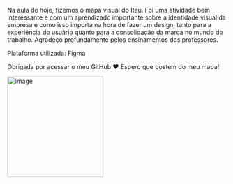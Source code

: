 Na aula de hoje, fizemos o mapa visual do Itaú. Foi uma atividade bem interessante e com um aprendizado importante sobre a identidade visual da empresa e como isso importa na hora de fazer um design, tanto para a experiência do usuário quanto para a consolidação da marca no mundo do trabalho. Agradeço profundamente pelos ensinamentos dos professores.

Plataforma utilizada: Figma

Obrigada por acessar o meu GitHub ❤️ Espero que gostem do meu mapa!

<img width="220" height="231" alt="image" src="https://github.com/user-attachments/assets/027db401-8560-49d1-a6de-ff4c32668569" />


